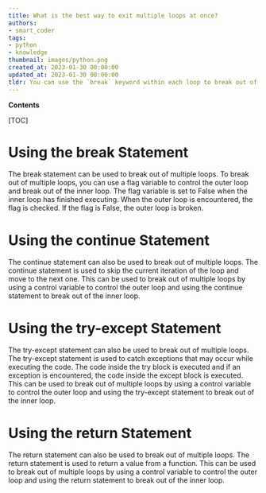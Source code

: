 ```yaml
---
title: What is the best way to exit multiple loops at once?
authors:
- smart_coder
tags:
- python
- knowledge
thumbnail: images/python.png
created_at: 2023-01-30 00:00:00
updated_at: 2023-01-30 00:00:00
tldr: You can use the `break` keyword within each loop to break out of multiple loops in Python.
---
```


**Contents**

[TOC]

# Using the break Statement
The break statement can be used to break out of multiple loops. To break out of multiple loops, you can use a flag variable to control the outer loop and break out of the inner loop. The flag variable is set to False when the inner loop has finished executing. When the outer loop is encountered, the flag is checked. If the flag is False, the outer loop is broken. 

# Using the continue Statement
The continue statement can also be used to break out of multiple loops. The continue statement is used to skip the current iteration of the loop and move to the next one. This can be used to break out of multiple loops by using a control variable to control the outer loop and using the continue statement to break out of the inner loop. 

# Using the try-except Statement
The try-except statement can also be used to break out of multiple loops. The try-except statement is used to catch exceptions that may occur while executing the code. The code inside the try block is executed and if an exception is encountered, the code inside the except block is executed. This can be used to break out of multiple loops by using a control variable to control the outer loop and using the try-except statement to break out of the inner loop. 

# Using the return Statement
The return statement can also be used to break out of multiple loops. The return statement is used to return a value from a function. This can be used to break out of multiple loops by using a control variable to control the outer loop and using the return statement to break out of the inner loop.
